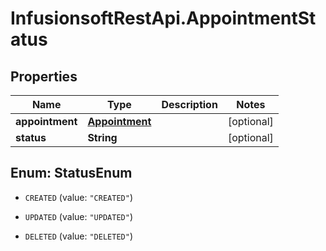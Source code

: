 # InfusionsoftRestApi.AppointmentStatus

## Properties
Name | Type | Description | Notes
------------ | ------------- | ------------- | -------------
**appointment** | [**Appointment**](Appointment.md) |  | [optional] 
**status** | **String** |  | [optional] 


<a name="StatusEnum"></a>
## Enum: StatusEnum


* `CREATED` (value: `"CREATED"`)

* `UPDATED` (value: `"UPDATED"`)

* `DELETED` (value: `"DELETED"`)




